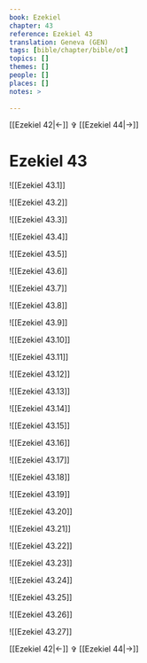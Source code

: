 ```yaml
---
book: Ezekiel
chapter: 43
reference: Ezekiel 43
translation: Geneva (GEN)
tags: [bible/chapter/bible/ot]
topics: []
themes: []
people: []
places: []
notes: >
  
---
```


[[Ezekiel 42|<-]] ✞ [[Ezekiel 44|->]]

# Ezekiel 43

![[Ezekiel 43.1]]

![[Ezekiel 43.2]]

![[Ezekiel 43.3]]

![[Ezekiel 43.4]]

![[Ezekiel 43.5]]

![[Ezekiel 43.6]]

![[Ezekiel 43.7]]

![[Ezekiel 43.8]]

![[Ezekiel 43.9]]

![[Ezekiel 43.10]]

![[Ezekiel 43.11]]

![[Ezekiel 43.12]]

![[Ezekiel 43.13]]

![[Ezekiel 43.14]]

![[Ezekiel 43.15]]

![[Ezekiel 43.16]]

![[Ezekiel 43.17]]

![[Ezekiel 43.18]]

![[Ezekiel 43.19]]

![[Ezekiel 43.20]]

![[Ezekiel 43.21]]

![[Ezekiel 43.22]]

![[Ezekiel 43.23]]

![[Ezekiel 43.24]]

![[Ezekiel 43.25]]

![[Ezekiel 43.26]]

![[Ezekiel 43.27]]

[[Ezekiel 42|<-]] ✞ [[Ezekiel 44|->]]
